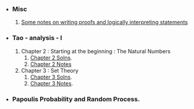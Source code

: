 - ### Misc
  1. [Some notes on writing proofs and logically interpreting statements](./Misc/proofs.md) 
- ### Tao - analysis - I
  1. Chapter 2 : Starting at the beginning : The Natural Numbers
     1. [Chapter 2 Solns](./Tao%20-%20Analysis%20-%20I/solutions/chapter2.html).
     2. [Chapter 2 Notes](./Tao%20-%20Analysis%20-%20I/notes/chapter2.html)
  2. Chapter 3 : Set Theory
     1. [Chapter 3 Solns](./Tao%20-%20Analysis%20-%20I/solutions/chapter3.html).
     2. [Chapter 3 Notes](./Tao%20-%20Analysis%20-%20I/notes/chapter3.html).
- ### Papoulis Probability and Random Process.
